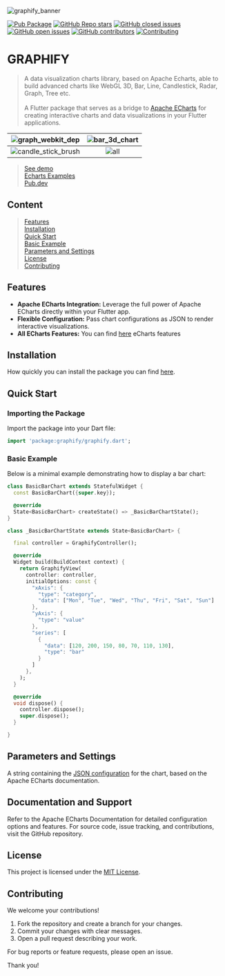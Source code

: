 ![graphify_banner](https://github.com/user-attachments/assets/ff14b1f9-c1f6-4684-ad3e-8ce0b822b7d2)

<a href="https://pub.dartlang.org/packages/graphify"><img alt="Pub Package" src="https://img.shields.io/pub/v/graphify.svg"></a>
<a href="https://pub.dev/packages/graphify"><img alt="GitHub Repo stars" src="https://img.shields.io/github/stars/warioddly/graphify"></a>
<a href="https://github.com/warioddly/graphify/issues?q=is%3Aissue+is%3Aclosed"><img src="https://img.shields.io/github/issues-closed-raw/warioddly/graphify" alt="GitHub closed issues"></a>
<a href="https://github.com/warioddly/graphify/issues"><img src="https://img.shields.io/github/issues/warioddly/graphify" alt="GitHub open issues"></a>
<a href="https://github.com/warioddly/graphify/graphs/contributors"><img alt="GitHub contributors" src="https://img.shields.io/github/contributors/warioddly/graphify"></a>
<a href="https://github.com/warioddly/graphify/issues"><img src="https://img.shields.io/badge/contributions-welcome-brightgreen.svg?style=flat" alt="Contributing"></a>

# GRAPHIFY
> A data visualization charts library, based on Apache Echarts, able to build advanced charts like WebGL 3D, Bar, Line, Candlestick, Radar, Graph, Tree  etc.
> <br /><br />
> A Flutter package that serves as a bridge to [Apache ECharts](https://echarts.apache.org/) for creating interactive charts and data visualizations in your Flutter applications.

| ![graph_webkit_dep](https://github.com/user-attachments/assets/2ce1808d-a542-4295-9e3a-4918bcf6053e)   | ![bar_3d_chart](https://github.com/user-attachments/assets/6d50d560-ee8e-4f39-99c4-dc271ba2556c) |
|:--------------------------------------------------------------------:|:--------------------------------------------------------------------:|
| ![candle_stick_brush](https://github.com/user-attachments/assets/668c6fef-4068-48d8-9a49-fe00c47ef946) | ![all](https://github.com/user-attachments/assets/f5890466-0d33-47a2-8603-44b152188814) |

> [See demo](https://warioddly.github.io/graphify/) <br />
> [Echarts Examples](https://echarts.apache.org/examples/en/index.html) <br />
> [Pub.dev](https://pub.dev/packages/graphify) <br />

## Content
> [Features](/README.md#features) <br />
> [Installation](/README.md#installation) <br />
> [Quick Start](/README.md#quick-start) <br />
> [Basic Example](/README.md#basic-example) <br />
> [Parameters and Settings](/README.md#parameters-and-settings) <br />
> [License](/README.md#license) <br />
> [Contributing](/README.md#contributing) <br />


## Features

- **Apache ECharts Integration:** Leverage the full power of Apache ECharts directly within your Flutter app.
- **Flexible Configuration:** Pass chart configurations as JSON to render interactive visualizations.
- **All ECharts Features:** You can find [here](https://echarts.apache.org/en/feature.html) eCharts features


## Installation
How quickly you can install the package you can find [here](https://pub.dev/packages/graphify/install).

## Quick Start
### Importing the Package
Import the package into your Dart file:

```dart
import 'package:graphify/graphify.dart';
```
### Basic Example
Below is a minimal example demonstrating how to display a bar chart:
```dart
class BasicBarChart extends StatefulWidget {
  const BasicBarChart({super.key});

  @override
  State<BasicBarChart> createState() => _BasicBarChartState();
}

class _BasicBarChartState extends State<BasicBarChart> {

  final controller = GraphifyController();

  @override
  Widget build(BuildContext context) {
    return GraphifyView(
      controller: controller,
      initialOptions: const {
        "xAxis": {
          "type": "category",
          "data": ["Mon", "Tue", "Wed", "Thu", "Fri", "Sat", "Sun"]
        },
        "yAxis": {
          "type": "value"
        },
        "series": [
          {
            "data": [120, 200, 150, 80, 70, 110, 130],
            "type": "bar"
          }
        ]
      },
    );
  }

  @override
  void dispose() {
    controller.dispose();
    super.dispose();
  }

}
```

## Parameters and Settings
A string containing the [JSON configuration](https://echarts.apache.org/en/option.html#title) for the chart, based on the Apache ECharts documentation.

## Documentation and Support
Refer to the Apache ECharts Documentation for detailed configuration options and features.
For source code, issue tracking, and contributions, visit the GitHub repository.

## License
This project is licensed under the [MIT License](https://github.com/warioddly/graphify/blob/main/LICENSE).

## Contributing
We welcome your contributions!

1. Fork the repository and create a branch for your changes.
2. Commit your changes with clear messages.
3. Open a pull request describing your work.

For bug reports or feature requests, please open an issue.

Thank you!
